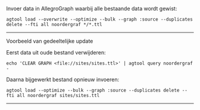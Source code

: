 Invoer data in AllegroGraph waarbij alle bestaande data wordt gewist:

```
agtool load --overwrite --optimize --bulk --graph :source --duplicates delete --fti all noordergraf */*.ttl
```

----

Voorbeeld van gedeeltelijke update

Eerst data uit oude bestand verwijderen:

```
echo 'CLEAR GRAPH <file://sites/sites.ttl>' | agtool query noordergraf -
```

Daarna bijgewerkt bestand opnieuw invoeren:

```
agtool load --optimize --bulk --graph :source --duplicates delete --fti all noordergraf sites/sites.ttl
```

----
